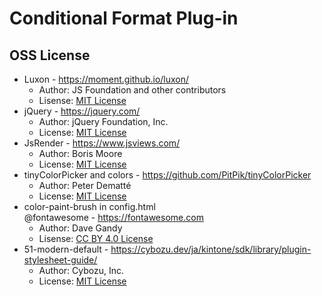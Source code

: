 # Conditional Format Plug-in

## OSS License

* Luxon - https://moment.github.io/luxon/
  * Author: JS Foundation and other contributors
  * Lisense: [MIT License](https://github.com/moment/luxon/blob/3.4.4/LICENSE.md)
* jQuery - https://jquery.com/
  * Author: jQuery Foundation, Inc.
  * License: [MIT License](https://github.com/jquery/jquery/blob/2.1.4/MIT-LICENSE.txt)
* JsRender - https://www.jsviews.com/
  * Author: Boris Moore
  * License: [MIT License](https://github.com/BorisMoore/jsrender/blob/v0.9.83/MIT-LICENSE.txt)
* tinyColorPicker and colors - https://github.com/PitPik/tinyColorPicker
  * Author: Peter Dematté
  * License: [MIT License](https://github.com/PitPik/tinyColorPicker/blob/1.1.1/LICENSE.md)
* color-paint-brush in config.html  
  @fontawesome - https://fontawesome.com
  * Author: Dave Gandy
  * Lisense: [CC BY 4.0 License](https://github.com/FortAwesome/Font-Awesome/blob/v4.7.0/README.md#license)
* 51-modern-default - https://cybozu.dev/ja/kintone/sdk/library/plugin-stylesheet-guide/
  * Author: Cybozu, Inc.
  * License: [MIT License](https://github.com/kintone-samples/plugin-samples#licence)
